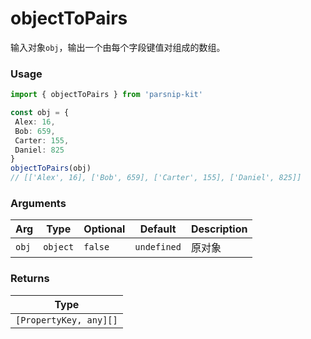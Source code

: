# objectToPairs
      
输入对象`obj`，输出一个由每个字段键值对组成的数组。

### Usage

```ts
import { objectToPairs } from 'parsnip-kit'

const obj = {
 Alex: 16,
 Bob: 659,
 Carter: 155,
 Daniel: 825
}
objectToPairs(obj)
// [['Alex', 16], ['Bob', 659], ['Carter', 155], ['Daniel', 825]]
```

      
### Arguments
      
| Arg | Type | Optional | Default | Description |
| --- | --- | --- | --- | --- |
| `obj` | `object` | `false` | `undefined` | 原对象  |
      
### Returns

| Type |
| ---  |
| `[PropertyKey, any][]`  |